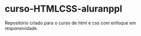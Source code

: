 # curso-HTMLCSS-aluranppl
Repositório criado para o curso de html e css com enfoque em responsividade.  

